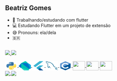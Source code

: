 ## Beatriz Gomes


- 🔭 Trabalhando/estudando com flutter
- 💻 Estudando Flutter em um projeto de extensão
- 😅 Pronouns: ela/dela
- 🇧🇷

<div style="display: block"><br>
 
</div>

<div align="left">
  <a href="https://github.com/beatrizgomess">
  <img height="160em" src="https://github-readme-stats.vercel.app/api?username=beatrizgomess&show_icons=&theme=material-palenight&include_all_commits=true&count_private=true"/>
    <img height="180em" src="https://github-readme-stats.vercel.app/api/top-langs/?username=beatrizgomess&layout=compact&langs_count=7&theme=material-palenight"/>
 
</div>
<div style="display: inline_block"><br>
  <img align="center" alt="Bea-Python" height="30" width="40" src="https://raw.githubusercontent.com/devicons/devicon/master/icons/python/python-original.svg">
  <img align="center" alt="Bea-Dart" height="30" width="40" src="https://raw.githubusercontent.com/devicons/devicon/master/icons/dart/dart-original.svg">
  <img align="center" alt="Bea-Flutter" height="30" width="40" src="https://raw.githubusercontent.com/devicons/devicon/master/icons/flutter/flutter-original.svg">
  <img align="center" alt="Bea-Mysql" height="30" width="40" src="https://raw.githubusercontent.com/devicons/devicon/master/icons/mysql/mysql-original.svg">
  <img align="center" alt="Bea-C" height="30" width="40" src="https://raw.githubusercontent.com/devicons/devicon/master/icons/c/c-original.svg">
 <img align="center" alt"Bea-Figma" height="30" width="40" src="https://cdn.jsdelivr.net/gh/devicons/devicon/icons/figma/figma-original.svg">
 <img align="center" alt"Bea-HTML" height="30" width="40" src="https://cdn.jsdelivr.net/gh/devicons/devicon/icons/html5/html5-original.svg">
 <img align="center" alt"Bea-CSS" height="30" width="40" src="https://cdn.jsdelivr.net/gh/devicons/devicon/icons/css3/css3-original.svg"
 
 

  
  ##
   <div>
  <a href = "mailto:beatrizgomesxx@gmail.com"><img align="center" src="https://img.icons8.com/color/48/000000/gmail-new.png"/>   <a href = "	https://t.me/beagomess"><img align="center" src="https://img.icons8.com/color/48/000000/telegram-app--v1.png"/>
 </div>
 
  
    
